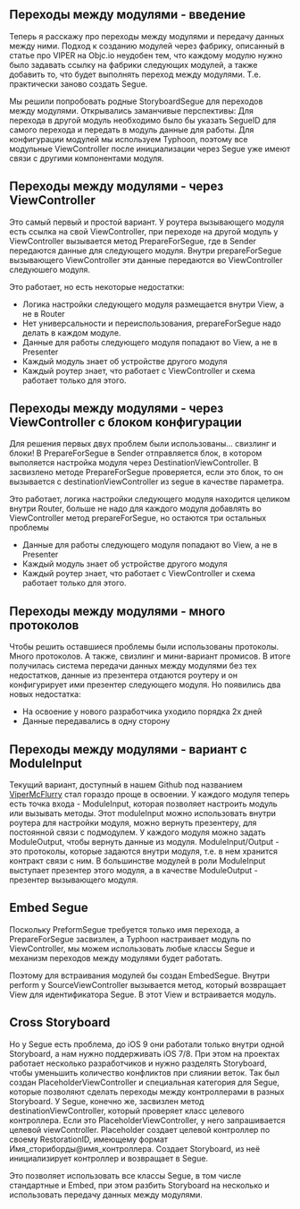 
## Переходы между модулями - введение

Теперь я расскажу про переходы между модулями и передачу данных между ними. Подход к созданию модулей через фабрику, описанный в статье про VIPER на Objc.io неудобен тем, что каждому модулю нужно было задавать ссылку на фабрики следующих модулей, а также добавить то, что будет выполнять переход между модулями. Т.е. практически заново создать Segue.

Мы решили попробовать родные StoryboardSegue для переходов между модулями. Открывались заманчивые перспективы: Для перехода в другой модуль необходимо было бы указать SegueID для самого перехода и передать в модуль данные для работы.
Для конфигурации модулей мы используем Typhoon, поэтому все модульные ViewController после инициализации через Segue уже имеют связи с другими компонентами модуля.

## Переходы между модулями - через ViewController

Это самый первый и простой вариант. У роутера вызывающего модуля есть ссылка на свой ViewController, при переходе на другой модуль у ViewController вызывается метод PrepareForSegue, где в Sender передаются данные для следующего модуля.
Внутри prepareForSegue вызывающего ViewController эти данные передаются во ViewController следуюшего модуля.

Это работает, но есть некоторые недостатки:
- Логика настройки следующего модуля размещается внутри View, а не в Router
- Нет универсальности и переиспользования, prepareForSegue надо делать в каждом модуле.
- Данные для работы следующего модуля попадают во View, а не в Presenter
- Каждый модуль знает об устройстве другого модуля
- Каждый роутер знает, что работает с ViewController и схема работает только для этого.

## Переходы между модулями - через ViewController c блоком конфигурации

Для решения первых двух проблем были использованы... свизлинг и блоки! В PrepareForSegue в Sender отправляется блок, в котором выполяется настройка модуля через DestinationViewController. В засвизлено методе PrepareForSegue проверяется, если это блок, то он вызывается с destinationViewController из segue в качестве параметра.

Это работает, логика настройки следующего модуля находится целиком внутри Router, больше не надо для каждого модуля добавлять во ViewController метод prepareForSegue, но остаются три остальных проблемы

- Данные для работы следующего модуля попадают во View, а не в Presenter
- Каждый модуль знает об устройстве другого модуля
- Каждый роутер знает, что работает с ViewController и схема работает только для этого.

## Переходы между модулями - много протоколов

Чтобы решить оставшиеся проблемы были использованы протоколы. Много протоколов. А также, свизлинг и мини-вариант промисов. В итоге получилась система передачи данных между модулями без тех недостатков, данные из презентера отдаются роутеру и он конфигурирует ими презентер следующего модуля. Но появились два новых недостатка:
- На освоение у нового разработчика уходило порядка 2х дней
- Данные передавались в одну сторону

## Переходы между модулями - вариант с ModuleInput

Текущий вариант, доступный в нашем Github под названием [ViperMcFlurry](https://github.com/rambler-ios/ViperMcFlurry) стал гораздо проще в освоении.
У каждого модуля теперь есть точка входа - ModuleInput, которая позволяет настроить модуль или вызывать методы.
Этот moduleInput можно использовать внутри роутера для настройки модуля, можно вернуть презентеру, для постоянной связи с подмодулем.
У каждого модуля можно задать ModuleOutput, чтобы вернуть данные из модуля.
ModuleInput/Output - это протоколы, которые задаются внутри модуля, т.е. в нем хранится контракт связи с ним.
В большинстве модулей в роли ModuleInput выступает презентер этого модуля, а в качестве ModuleOutput - презентер вызывающего модуля.

## Embed Segue

Поскольку PreformSegue требуется только имя перехода, а PrepareForSegue засвизлен, а Typhoon настраивает модуль по ViewController, мы можем использовать любые классы Segue и механизм переходов между модулями будет работать.

Поэтому для встраивания модулей бы создан EmbedSegue. Внутри perform у SourceViewController вызывается метод, который возвращает View для идентификатора Segue. В этот View и встраивается модуль.

## Cross Storyboard

Но у Segue есть проблема, до iOS 9 они работали только внутри одной Storyboard, а нам нужно поддерживать iOS 7/8. При этом на проектах работает несколько разработчиков и нужно разделять Storyboard, чтобы уменьшить количество конфликтов при слиянии веток. Так был создан PlaceholderViewController и специальная категория для Segue, которые позволяют сделать переходы между контроллерами в разных Storyboard. У Segue, конечно же, засвизлен метод destinationViewController, который проверяет класс целевого контроллера. Если это PlaceholderViewController, у него запрашивается целевой viewController.
Placeholder создает целевой контроллер по своему RestorationID, имеющему формат Имя_сториборды@имя_контроллера. Создает Storyboard, из неё инициализирует контроллер и возвращает в Segue.

Это позволяет использовать все классы Segue, в том числе стандартные и Embed, при этом разбить Storyboard на несколько и использовать передачу данных между модулями.
